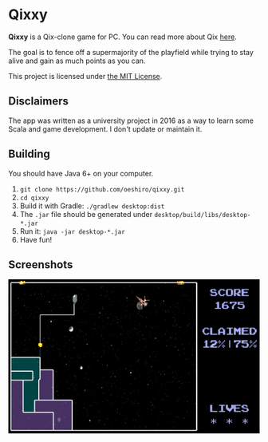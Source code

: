 # Qixxy

**Qixxy** is a Qix-clone game for PC. You can read more about Qix [here](https://en.wikipedia.org/wiki/Qix).

The goal is to fence off a supermajority of the playfield while trying to stay alive and gain as much points as you can.

This project is licensed under [the MIT License](./LICENSE).

## Disclaimers

The app was written as a university project in 2016 as a way to learn some Scala and game development. I don't update or maintain it.

## Building

You should have Java 6+ on your computer.

1.  `git clone https://github.com/oeshiro/qixxy.git`
2.  `cd qixxy`
3.  Build it with Gradle: `./gradlew desktop:dist`
4.  The `.jar` file should be generated under `desktop/build/libs/desktop-*.jar`
5.  Run it: `java -jar desktop-*.jar`
6.  Have fun!

## Screenshots

![Gameplay](screenshots/gameplay.png?raw=true 'Gameplay')
